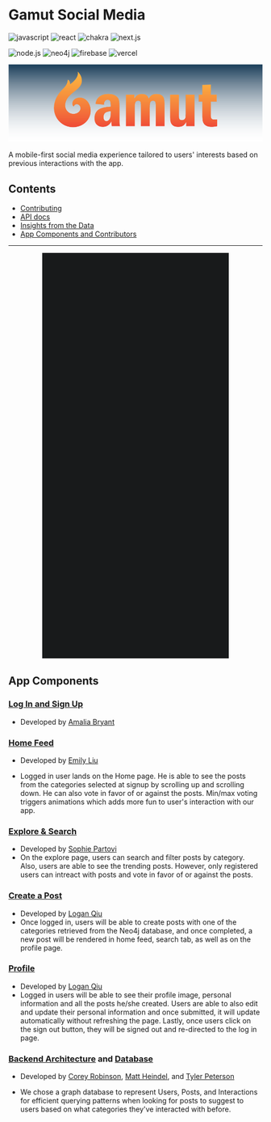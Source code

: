 # Gamut Social Media

![javascript](https://img.shields.io/badge/JavaScript-323330?style=for-the-badge&logo=javascript&logoColor=F7DF1E)
![react](https://img.shields.io/badge/React-20232A?style=for-the-badge&logo=react&logoColor=61DAFB)
![chakra](https://img.shields.io/badge/Chakra--UI-319795?style=for-the-badge&logo=chakra-ui&logoColor=white)
![next.js](https://img.shields.io/badge/next.js-000000?style=for-the-badge&logo=nextdotjs&logoColor=white)

![node.js](https://img.shields.io/badge/Node.js-339933?style=for-the-badge&logo=nodedotjs&logoColor=white)
![neo4j](https://img.shields.io/badge/Neo4j-018bff?style=for-the-badge&logo=neo4j&logoColor=white)
![firebase](https://img.shields.io/badge/firebase-ffca28?style=for-the-badge&logo=firebase&logoColor=black)
![vercel](https://img.shields.io/badge/Vercel-000000?style=for-the-badge&logo=vercel&logoColor=white)

![gamut banner](docs/img/gamut_banner.png)

A mobile-first social media experience tailored to users' interests based on previous interactions with the app.

## Contents

- [Contributing](CONTRIBUTING.md)
- [API docs](docs/API-guide.md)
- [Insights from the Data](docs/Learnings.md)
- [App Components and Contributors](#app-components)

---

<p align="center">
  <img alt="app demo" src="docs/img/demo.gif">
</p>

## App Components

### [Log In and Sign Up](components/login)

- Developed by [Amalia Bryant](https://github.com/cookieByte4130)

### [Home Feed](components/feed)

- Developed by [Emily Liu](https://github.com/yyliu11)

- Logged in user lands on the Home page. He is able to see the posts from the categories selected at signup by scrolling up and scrolling down. He can also vote in favor of or against the posts. Min/max voting triggers animations which adds more fun to user's interaction with our app.

### [Explore & Search](components/search)

- Developed by [Sophie Partovi](https://github.com/sadafpartovi)
- On the explore page, users can search and filter posts by category. Also, users are able to see the trending posts. However, only registered users can intreact with posts and vote in favor of or against the posts.

### [Create a Post](components/new-post)

- Developed by [Logan Qiu](https://github.com/logan-qiu)
- Once logged in, users will be able to create posts with one of the categories retrieved from the Neo4j database, and once completed, a new post will be rendered in home feed, search tab, as well as on the profile page.

### [Profile](components/profile)

- Developed by [Logan Qiu](https://github.com/logan-qiu)
- Logged in users will be able to see their profile image, personal information and all the posts he/she created. Users are able to also edit and update their personal information and once submitted, it will update automatically without refreshing the page. Lastly, once users click on the sign out button, they will be signed out and re-directed to the log in page.

### [Backend Architecture](docs/API-guide.md) and [Database](docs/Learnings.md)

- Developed by [Corey Robinson](https://github.com/robin-son1), [Matt Heindel](https://github.com/matt-heindel), and [Tyler Peterson](https://github.com/tylerpetersen02)

- We chose a graph database to represent Users, Posts, and Interactions for efficient querying patterns when looking for posts to suggest to users based on what categories they've interacted with before.
